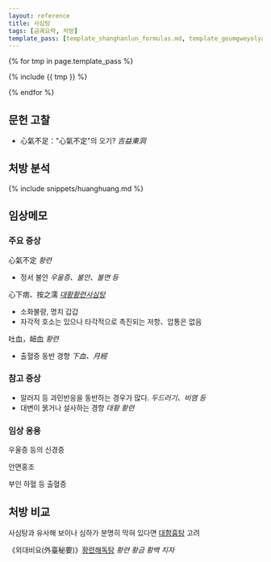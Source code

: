 ```yaml
---
layout: reference
title: 사심탕
tags: [금궤요략, 처방]
template_pass: [template_shanghanlun_formulas.md, template_geumgweyolyag_formulas.md, template_etc_formulas.md]
---
```


{% for tmp in page.template_pass %}

{% include {{ tmp }} %}

{% endfor %}

## 문헌 고찰

* 心氣不足："心氣不定"의 오기? _吉益東洞_


## 처방 분석

{% include snippets/huanghuang.md %}

## 임상메모

### 주요 증상

心氣不定 _황련_
* 정서 불안 _우울증、불안、불면 등_

心下痞、按之濡 _[대황황련사심탕]({{site.formulaurl}}/대황황련사심탕)_
* 소화불량, 명치 갑갑
* 자각적 호소는 있으나 타각적으로 촉진되는 저항、압통은 없음

吐血，衄血 _황련_
* 출혈증 동반 경향 _下血、月經_

### 참고 증상

* 알러지 등 과민반응을 동반하는 경우가 많다.  _두드러기、비염 등_
* 대변이 묽거나 설사하는 경향 _대황_ _황련_

### 임상 응용

우울증 등의 신경증

안면홍조

부인 하혈 등 출혈증

## 처방 비교

사심탕과 유사해 보이나 심하가 분명히 막혀 있다면 [대함흉탕]({{site.formulaurl}}/대함흉탕) 고려

《외대비요(外臺秘要)》[황련해독탕](https://mediclassics.kr/books/169/volume/4/#content_3) _황련 황금 황백 치자_
